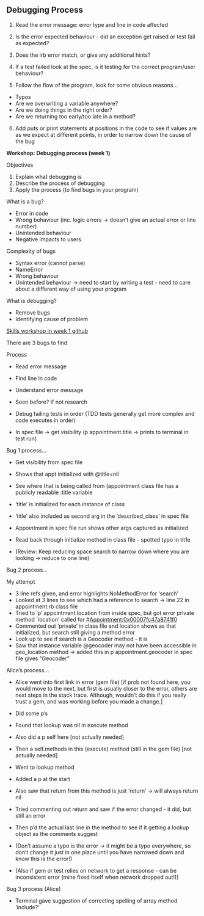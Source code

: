 ## Debugging Process

<!-- tighten the loop and get visibility -->

1. Read the error message: error type and line in code affected

2. Is the error expected behaviour - did an exception get raised or test fail as expected?

3. Does the irb error match, or give any additional hints?

4. If a test failed look at the spec, is it testing for the correct program/user behaviour?

5. Follow the flow of the program, look for some obvious reasons…
  - Typos
  - Are we overwriting a variable anywhere?
  - Are we doing things in the right order?
  - Are we returning too early/too late in a method?

6. Add puts or print statements at positions in the code to see if values are as we expect at different points, in order to narrow down the cause of the bug 


<!-- update using the below  -->
<!-- also update to include tightening the loop and getting visibility in web apps (week 3 notes) -->

**Workshop: Debugging process (week 1)**

Objectives
1. Explain what debugging is
2. Describe the process of debugging
3. Apply the process (to find bugs in your program)

What is a bug?
- Error in code
- Wrong behaviour (inc. logic errors -> doesn’t give an actual error or line number)
- Unintended behaviour
- Negative impacts to users

Complexity of bugs
- Syntax error (cannot parse)
- NameError
- Wrong behaviour
- Unintended behaviour -> need to start by writing a test - need to care about a different way of using your program


What is debugging?
- Remove bugs
- Identifying cause of problem


[Skills workshop in week 1 github](https://github.com/makersacademy/skills-workshops/tree/master/week-1/debugging_1)

There are 3 bugs to find

Process
- Read error message
- Find line in code
- Understand error message
- Seen before? If not research

- Debug failing tests in order (TDD tests generally get more complex and code executes in order)

- In spec file -> get visibility (p appointment.title -> prints to terminal in test run)


Bug 1 process...
- Get visibility from spec file
- Shows that appt initialized with @title=nil
- See where that is being called from (appointment class file has a publicly readable :title variable
- ‘title’ is initialized for each instance of class
- ‘title’ also included as second arg in the ‘described_class’ in spec file
- Appointment in spec file run shows other args captured as initialized
- Read back through initialize method in class file - spotted typo in tit1e

- (Review: Keep reducing space search to narrow down where you are looking -> reduce to one line)


Bug 2 process…

My attempt
- 3 line refs given, and error highlights NoMethodError for ‘search’
- Looked at 3 lines to see which had a reference to search -> line 22 in appointment.rb class file
- Tried to ‘p’ appointment.location from inside spec, but got error private method `location' called for #<Appointment:0x00007fc47a8741f0>
- Commented out ‘private’ in class file and location shows as that initialized, but search still giving a method error
- Look up to see if search is a Geocoder method - it is
- Saw that instance variable @geocoder may not have been accessible in geo_location method -> added this in
p appointment.geocoder in spec file gives “Geocoder”

Alice’s process...
- Alice went into first link in error (gem file) [if prob not found here, you would move to the next, but first is usually closer to the error, others are next steps in the stack trace. Although, wouldn’t do this if you really trust a gem, and was working before you made a change.]
- Did some p’s
- Found that lookup was nil in execute method
- Also did a p self here [not actually needed]
- Then a self.methods in this (execute) method (still in the gem file) [not actually needed]
- Went to lookup method
- Added a p at the start
- Also saw that return from this method is just ‘return’ -> will always return nil
- Tried commenting out return and saw if the error changed - it did, but still an error
- Then p’d the actual last line in the method to see if it getting a lookup object as the comments suggest
- (Don’t assume a typo is the error -> it might be a typo everywhere, so don’t change it just in one place until you have narrowed down and know this is the error!)

- [Also if gem or test relies on network to get a response - can be inconsistent error (mine fixed itself when network dropped out!)]


Bug 3 process (Alice)
- Terminal gave suggestion of correcting spelling of array method ‘include?’

